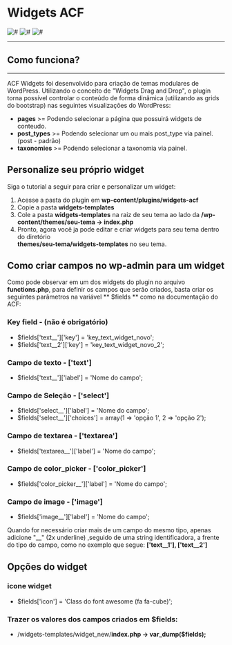 # Widgets ACF
![#](https://img.shields.io/badge/release-v1.0.0-blue.svg?style=flat-square)
![#](https://img.shields.io/badge/Front--end-50%25-brightgreen.svg?style=flat-square)
![#](https://img.shields.io/badge/Back--end-90%25-yellow.svg?style=flat-square)

---
## Como funciona?
---

ACF Widgets foi desenvolvido para criação de temas modulares de WordPress. Utilizando o conceito de "Widgets Drag and Drop", o plugin torna possível controlar o conteúdo de forma dinâmica (utilizando as grids do bootstrap) nas seguintes visualizações do WordPress:

* **pages** >= Podendo selecionar a página que possuirá widgets de conteudo.
* **post_types** >= Podendo selecionar um ou mais post_type via painel. (post - padrão)
* **taxonomies** >= Podendo selecionar a taxonomia via painel.


## Personalize seu próprio widget

Siga o tutorial a seguir para criar e personalizar um widget:

1. Acesse a pasta do plugin em **wp-content/plugins/widgets-acf**
2. Copie a pasta **widgets-templates**
3. Cole a pasta **widgets-templates** na raiz de seu tema ao lado da **/wp-content/themes/seu-tema -> index.php**
4. Pronto, agora você ja pode editar e criar widgets para seu tema dentro do diretório <br> **themes/seu-tema/widgets-templates** no seu tema.

## Como criar campos no wp-admin para um widget
Como pode observar em um dos widgets do plugin no arquivo **functions.php**, para definir os campos que serão criados, basta criar os seguintes parâmetros na variável ** $fields ** como na documentação do ACF:


### Key field - (não é obrigatório)
* $fields['text__']['key'] = 'key_text_widget_novo';
* $fields['text__2']['key'] = 'key_text_widget_novo_2'; 



### Campo de texto - ['text']
* $fields['text__']['label'] = 'Nome do campo';



### Campo de Seleção - ['select']
* $fields['select__']['label'] = 'Nome do campo';
* $fields['select__']['choices'] = array(1 => 'opção 1', 2 => 'opção 2');



### Campo de textarea - ['textarea']
* $fields['textarea__']['label'] = 'Nome do campo';



### Campo de color_picker - ['color_picker']
* $fields['color_picker__']['label'] = 'Nome do campo';



### Campo de image - ['image']
* $fields['image__']['label'] = 'Nome do campo';


Quando for necessário criar mais de um campo do mesmo tipo, apenas adicione "__" (2x underline) ,seguido de uma string identificadora, a frente do tipo do campo, como no exemplo que segue:
**['text__1'], ['text__2']**


## Opções do widget

### icone widget
* $fields['icon'] = 'Class do font awesome (fa fa-cube)';


### Trazer os valores dos campos criados em $fields:

* /widgets-templates/widget_new/**index.php -> var_dump($fields);**
